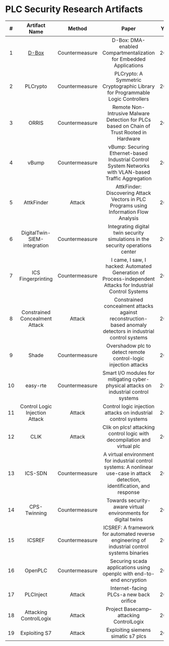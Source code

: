 # PLC Security Research Artifacts

|  # |          Artifact Name         |     Method     |                                                             Paper                                                            | Year |
|:--:|:------------------------------:|:--------------:|:----------------------------------------------------------------------------------------------------------------------------:|:----:|
| 1  | [D-Box](https://github.com/RiS3-Lab/D-Box)                          | Countermeasure | D-Box: DMA-enabled Compartmentalization for Embedded Applications                                                            | 2022 |
| 2  | PLCrypto                       | Countermeasure | PLCrypto: A Symmetric Cryptographic Library for Programmable Logic Controllers                                               | 2021 |
| 3  | ORRIS                          | Countermeasure | Remote Non-Intrusive Malware Detection for PLCs based on Chain of Trust Rooted in Hardware                                   | 2021 |
| 4  | vBump                          | Countermeasure | vBump: Securing Ethernet-based Industrial Control System Networks with VLAN-based Traffic Aggregation                     | 2021 |
| 5  | AttkFinder                     | Attack         | AttkFinder: Discovering Attack Vectors in PLC Programs using Information Flow Analysis                                       | 2021 |
| 6  | DigitalTwin-SIEM-integration   | Countermeasure | Integrating digital twin security simulations in the security operations center                                              | 2020 |
| 7  | ICS Fingerprinting             | Countermeasure | I came, I saw, I hacked: Automated Generation of Process-independent Attacks for Industrial Control Systems                  | 2020 |
| 8  | Constrained Concealment Attack | Attack         | Constrained concealment attacks against reconstruction-based anomaly detectors in industrial control systems                 | 2020 |
| 9  | Shade                          | Countermeasure | Overshadow plc to detect remote control-logic injection attacks                                                              | 2019 |
| 10 | easy-rte                       | Countermeasure | Smart I/O modules for mitigating cyber-physical attacks on industrial control systems                                        | 2019 |
| 11 | Control Logic Injection Attack | Attack         | Control logic injection attacks on industrial control systems                                                                | 2019 |
| 12 | CLIK                           | Attack         | Clik on plcs! attacking control logic with decompilation and virtual plc                                                     | 2019 |
| 13 | ICS-SDN                        | Countermeasure | A virtual environment for industrial control systems: A nonlinear use-case in attack detection, identification, and response | 2018 |
| 14 | CPS-Twinning                   | Countermeasure | Towards security-aware virtual environments for digital twins                                                                | 2018 |
| 15 | ICSREF                         | Countermeasure | ICSREF: A framework for automated reverse engineering of industrial control systems binaries                                 | 2018 |
| 16 | OpenPLC                        | Countermeasure | Securing scada applications using openplc with end-to-end encryption                                                         | 2017 |
| 17 | PLCInject                      | Attack         | Internet-facing PLCs-a new back orifice                                                                                      | 2015 |
| 18 | Attacking ControlLogix         | Attack         | Project Basecamp–attacking ControlLogix                                                                                      | 2012 |
| 19 | Exploiting S7                  | Attack         | Exploiting siemens simatic s7 plcs                                                                                           | 2011 |

